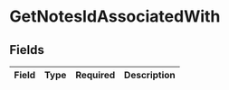 # GetNotesIdAssociatedWith


## Fields

| Field       | Type        | Required    | Description |
| ----------- | ----------- | ----------- | ----------- |